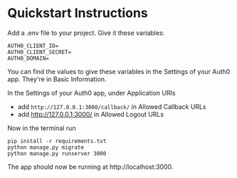 # Quickstart Instructions

Add a .env file to your project. Give it these variables:

```
AUTH0_CLIENT_ID=
AUTH0_CLIENT_SECRET=
AUTH0_DOMAIN=
```

You can find the values to give these variables in the Settings of your Auth0 app. They're in Basic Information.

In the Settings of your Auth0 app, under Application URIs

-   add `http://127.0.0.1:3000/callback/` in Allowed Callback URLs
-   add http://127.0.0.1:3000/ in Allowed Logout URLs

Now in the terminal run

```
pip install -r requirements.txt
python manage.py migrate
python manage.py runserver 3000
```

The app should now be running at http://localhost:3000.
